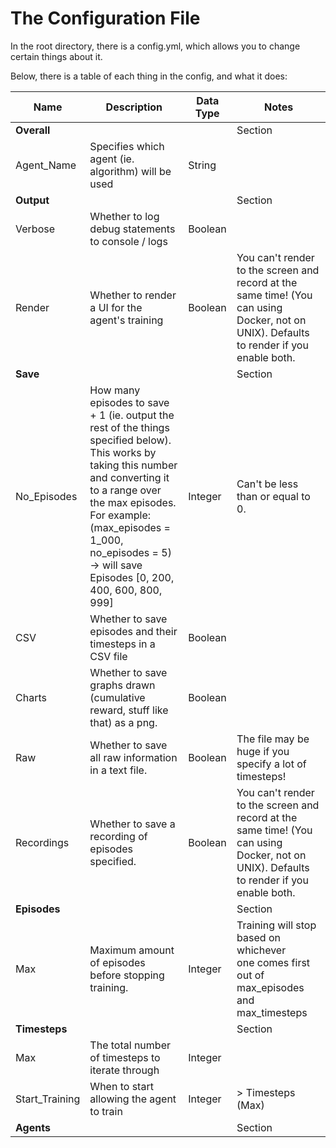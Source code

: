 # The Configuration File
In the root directory, there is a config.yml, which allows you to change certain things about it.

Below, there is a table of each thing in the config, and what it does:

| Name           | Description                                                                                                                                                                                                                                                                           | Data Type | Notes                                                                                                                                   |
|----------------|---------------------------------------------------------------------------------------------------------------------------------------------------------------------------------------------------------------------------------------------------------------------------------------|-----------|-----------------------------------------------------------------------------------------------------------------------------------------|
| **Overall**    |                                                                                                                                                                                                                                                                                       |           | Section                                                                                                                                 |
| Agent_Name     | Specifies which agent (ie. algorithm) will be used                                                                                                                                                                                                                                    | String    |                                                                                                                                         |
| **Output**     |                                                                                                                                                                                                                                                                                       |           | Section                                                                                                                                 |
| Verbose        | Whether to log debug statements to console / logs                                                                                                                                                                                                                                     | Boolean   |                                                                                                                                         |
| Render         | Whether to render a UI for the agent's training                                                                                                                                                                                                                                       | Boolean   | You can't render to the screen and record at the same time! (You can using Docker, not on UNIX). Defaults to render if you enable both. |
| **Save**       |                                                                                                                                                                                                                                                                                       |           | Section                                                                                                                                 |
| No_Episodes    | How many episodes to save + 1 (ie. output the rest of the things specified below). This works by taking this number and converting it to a range over the max episodes. <br/> For example: (max_episodes = 1_000, no_episodes = 5) -> will save Episodes [0, 200, 400, 600, 800, 999] | Integer   | Can't be less than or equal to 0.                                                                                                       |
| CSV            | Whether to save episodes and their timesteps in a CSV file                                                                                                                                                                                                                            | Boolean   |                                                                                                                                         |
| Charts         | Whether to save graphs drawn (cumulative reward, stuff like that) as a png.                                                                                                                                                                                                           | Boolean   |                                                                                                                                         |
| Raw            | Whether to save all raw information in a text file.                                                                                                                                                                                                                                   | Boolean   | The file may be huge if you specify a lot of timesteps!                                                                                 |
| Recordings     | Whether to save a recording of episodes specified.                                                                                                                                                                                                                                    | Boolean   | You can't render to the screen and record at the same time! (You can using Docker, not on UNIX). Defaults to render if you enable both. |
| **Episodes**   |                                                                                                                                                                                                                                                                                       |           | Section                                                                                                                                 |
| Max            | Maximum amount of episodes before stopping training.                                                                                                                                                                                                                                  | Integer   | Training will stop based on whichever <br/> one comes first out of max_episodes <br/> and max_timesteps                                 |
| **Timesteps**  |                                                                                                                                                                                                                                                                                       |           | Section                                                                                                                                 |
| Max            | The total number of timesteps to iterate through                                                                                                                                                                                                                                      | Integer   |                                                                                                                                         |
| Start_Training | When to start allowing the agent to train                                                                                                                                                                                                                                             | Integer   | \> Timesteps (Max)                                                                                                                      |
| **Agents**     |                                                                                                                                                                                                                                                                                       |           | Section                                                                                                                                 |